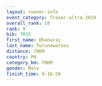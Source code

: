 ```yaml
---
layout: runner-info 
event_category: fraser-ultra-2019 
overall_rank: 10
rank: 9
bib: 7033
first_name: Dhanaraj
last_name: Turunawarasu
distance: 70KM
country: PH
category_km: 70KM
gender: Male
finish_time: 9-16-50
---
```

